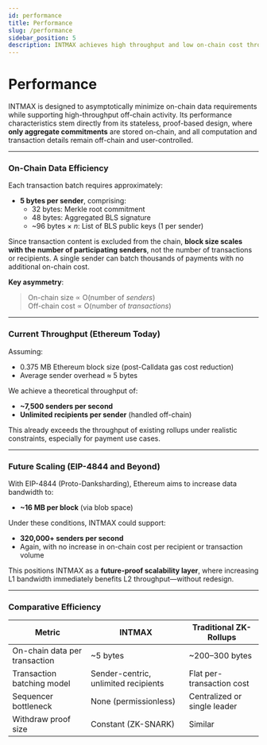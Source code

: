 ```yaml
---
id: performance
title: Performance
slug: /performance
sidebar_position: 5
description: INTMAX achieves high throughput and low on-chain cost through stateless, proof-based batching."
---
```


# Performance

INTMAX is designed to asymptotically minimize on-chain data requirements while supporting high-throughput off-chain activity. Its performance characteristics stem directly from its stateless, proof-based design, where **only aggregate commitments** are stored on-chain, and all computation and transaction details remain off-chain and user-controlled.

---

### On-Chain Data Efficiency

Each transaction batch requires approximately:

- **5 bytes per sender**, comprising:
  - 32 bytes: Merkle root commitment
  - 48 bytes: Aggregated BLS signature
  - \~96 bytes × _n_: List of BLS public keys (1 per sender)

Since transaction content is excluded from the chain, **block size scales with the number of participating senders**, not the number of transactions or recipients. A single sender can batch thousands of payments with no additional on-chain cost.

**Key asymmetry**:

> On-chain size ∝ O(number of _senders_)\
> Off-chain cost ∝ O(number of _transactions_)

---

### Current Throughput (Ethereum Today)

Assuming:

- 0.375 MB Ethereum block size (post-Calldata gas cost reduction)
- Average sender overhead ≈ 5 bytes

We achieve a theoretical throughput of:

- **\~7,500 senders per second**
- **Unlimited recipients per sender** (handled off-chain)

This already exceeds the throughput of existing rollups under realistic constraints, especially for payment use cases.

---

### Future Scaling (EIP-4844 and Beyond)

With EIP-4844 (Proto-Danksharding), Ethereum aims to increase data bandwidth to:

- **\~16 MB per block** (via blob space)

Under these conditions, INTMAX could support:

- **320,000+ senders per second**
- Again, with no increase in on-chain cost per recipient or transaction volume

This positions INTMAX as a **future-proof scalability layer**, where increasing L1 bandwidth immediately benefits L2 throughput—without redesign.

---

### Comparative Efficiency

| Metric                        | INTMAX                               | Traditional ZK-Rollups       |
| ----------------------------- | ------------------------------------ | ---------------------------- |
| On-chain data per transaction | \~5 bytes                            | \~200–300 bytes              |
| Transaction batching model    | Sender-centric, unlimited recipients | Flat per-transaction cost    |
| Sequencer bottleneck          | None (permissionless)                | Centralized or single leader |
| Withdraw proof size           | Constant (ZK-SNARK)                  | Similar                      |
